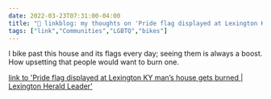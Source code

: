 ```yaml
---
date: 2022-03-23T07:31:00-04:00
title: "🔗 linkblog: my thoughts on 'Pride flag displayed at Lexington KY man’s house gets burned | Lexington Herald Leader'"
tags: ["link","Communities","LGBTQ","bikes"]
---
```

I bike past this house and its flags every day; seeing them is always a boost. How upsetting that people would want to burn one.
 
[link to 'Pride flag displayed at Lexington KY man’s house gets burned | Lexington Herald Leader'](https://www.kentucky.com/news/local/counties/fayette-county/article259676075.html)
